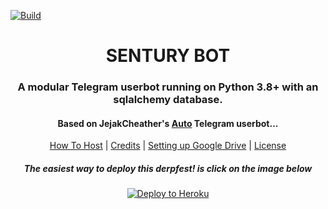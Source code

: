 [![Build](https://github.com/jefanyae/senturyUbot/workflows/FailedChecker/badge.svg?branch=master)](https://github.com/jefanyae/senturyUbot/actions "Build")
<h1 align="center">SENTURY BOT</h1>
<h3 align="center">A modular Telegram userbot running on Python 3.8+ with an sqlalchemy database.</h3>
<h4 align="center">Based on JejakCheather's <a href="https://github.com/jefanyae/senturyUbot">Auto</a> Telegram userbot...</h4>
<p align="center"><a href="#how-to-host">How To Host</a> | <a href="#credits">Credits</a> | <a href="#setting-up-google-drive">Setting up Google Drive</a> | <a href="#license">License</a></p>
<h5 align="center">The easiest way to deploy this derpfest! is click on the image below</h5>
<p align="center"><a href="https://heroku.com/deploy?template=https://github.com/jefanyae/Auto/master"> <img src="https://camo.githubusercontent.com/83b0e95b38892b49184e07ad572c94c8038323fb/68747470733a2f2f7777772e6865726f6b7563646e2e636f6d2f6465706c6f792f627574746f6e2e737667" alt="Deploy to Heroku" /></a></p>
